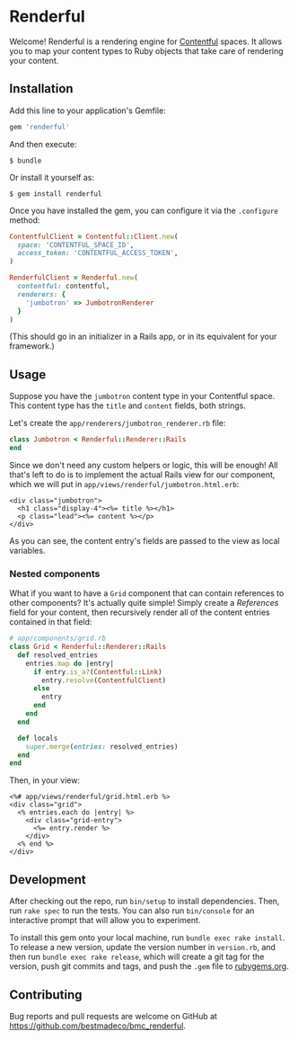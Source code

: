 # Renderful

Welcome! Renderful is a rendering engine for [Contentful](https://www.contentful.com) spaces. It
allows you to map your content types to Ruby objects that take care of rendering your content.

## Installation

Add this line to your application's Gemfile:

```ruby
gem 'renderful'
```

And then execute:

```console
$ bundle
```

Or install it yourself as:

```console
$ gem install renderful
```

Once you have installed the gem, you can configure it via the `.configure` method:

```ruby
ContentfulClient = Contentful::Client.new(
  space: 'CONTENTFUL_SPACE_ID',
  access_token: 'CONTENTFUL_ACCESS_TOKEN',
)

RenderfulClient = Renderful.new(
  contentful: contentful,
  renderers: {
    'jumbotron' => JumbotronRenderer
  }
)
``` 

(This should go in an initializer in a Rails app, or in its equivalent for your framework.)

## Usage

Suppose you have the `jumbotron` content type in your Contentful space. This content type has the
`title` and `content` fields, both strings.

Let's create the `app/renderers/jumbotron_renderer.rb` file:

```ruby
class Jumbotron < Renderful::Renderer::Rails
end
```

Since we don't need any custom helpers or logic, this will be enough! All that's left to do is to
implement the actual Rails view for our component, which we will put in `app/views/renderful/jumbotron.html.erb`:

```erb
<div class="jumbotron">
  <h1 class="display-4"><%= title %></h1>
  <p class="lead"><%= content %></p>
</div>
```

As you can see, the content entry's fields are passed to the view as local variables.

### Nested components

What if you want to have a `Grid` component that can contain references to other components? It's
actually quite simple! Simply create a _References_ field for your content, then recursively render
all of the content entries contained in that field:

```ruby
# app/components/grid.rb
class Grid < Renderful::Renderer::Rails
  def resolved_entries
    entries.map do |entry|
      if entry.is_a?(Contentful::Link)
        entry.resolve(ContentfulClient)
      else
        entry
      end
    end
  end

  def locals
    super.merge(entries: resolved_entries)
  end
end
``` 

Then, in your view:

```erb
<%# app/views/renderful/grid.html.erb %>
<div class="grid">
  <% entries.each do |entry| %>
    <div class="grid-entry">
      <%= entry.render %>
    </div>
  <% end %>
</div>
``` 

## Development

After checking out the repo, run `bin/setup` to install dependencies. Then, run `rake spec` to run 
the tests. You can also run `bin/console` for an interactive prompt that will allow you to 
experiment.

To install this gem onto your local machine, run `bundle exec rake install`. To release a new 
version, update the version number in `version.rb`, and then run `bundle exec rake release`, which 
will create a git tag for the version, push git commits and tags, and push the `.gem` file to 
[rubygems.org](https://rubygems.org).

## Contributing

Bug reports and pull requests are welcome on GitHub at https://github.com/bestmadeco/bmc_renderful.
